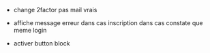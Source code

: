 - change 2factor pas mail vrais 
- affiche message erreur dans cas inscription dans cas constate que meme login


- activer button block 
